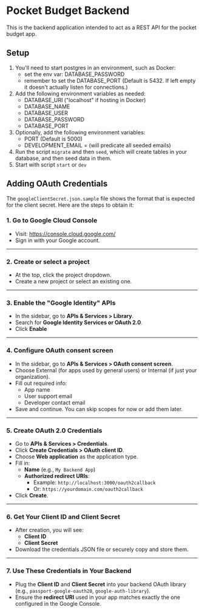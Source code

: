 # Pocket Budget Backend

This is the backend application intended to act as a REST API for the pocket budget app.

## Setup

1. You'll need to start postgres in an environment, such as Docker:
   - set the env var: DATABASE_PASSWORD
   - remember to set the DATABASE_PORT (Default is 5432. If left empty it doesn't actually listen for connections.)
2. Add the following environment variables as needed:
   - DATABASE_URI ("localhost" if hosting in Docker)
   - DATABASE_NAME
   - DATABASE_USER
   - DATABASE_PASSWORD
   - DATABASE_PORT
3. Optionally, add the following environment variables:
   - PORT (Default is 5000)
   - DEVELOPMENT_EMAIL = (will predicate all seeded emails)
4. Run the script `migrate` and then `seed`, which will create tables in your database, and then seed data in them.
5. Start with script `start` or `dev`

## Adding OAuth Credentials

The `googleClientSecret.json.sample` file shows the format that is expected for the client secret. Here are the steps to obtain it:

### 1. Go to Google Cloud Console

- Visit: https://console.cloud.google.com/
- Sign in with your Google account.

---

### 2. Create or select a project

- At the top, click the project dropdown.
- Create a new project or select an existing one.

---

### 3. Enable the "Google Identity" APIs

- In the sidebar, go to **APIs & Services > Library**.
- Search for **Google Identity Services or OAuth 2.0**.
- Click **Enable**

---

### 4. Configure OAuth consent screen

- In the sidebar, go to **APIs & Services > OAuth consent screen**.
- Choose External (for apps used by general users) or Internal (if just your organization).
- Fill out required info:
  - App name
  - User support email
  - Developer contact email
- Save and continue. You can skip scopes for now or add them later.

---

### 5. Create OAuth 2.0 Credentials

- Go to **APIs & Services > Credentials**.
- Click **Create Credentials > OAuth client ID**.
- Choose **Web application** as the application type.
- Fill in:
  - **Name** (e.g., `My Backend App`)
  - **Authorized redirect URIs**:
    - Example: `http://localhost:3000/oauth2callback`
    - Or: `https://yourdomain.com/oauth2callback`
- Click **Create**.

---

### 6. Get Your Client ID and Client Secret

- After creation, you will see:
  - **Client ID**
  - **Client Secret**
- Download the credentials JSON file or securely copy and store them.

---

### 7. Use These Credentials in Your Backend

- Plug the **Client ID** and **Client Secret** into your backend OAuth library (e.g., `passport-google-oauth20`, `google-auth-library`).
- Ensure the **redirect URI** used in your app matches exactly the one configured in the Google Console.
